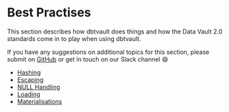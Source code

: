 # Best Practises

This section describes how dbtvault does things and how the Data Vault 2.0 standards come in to play when using dbtvault.

If you have any suggestions on additional topics for this section, please submit on [GitHub](https://www.github.com/Datavault-UK/dbtvault-docs/issues/) 
or get in touch on our Slack channel :smile:

- [Hashing](./hashing.md)
- [Escaping](./escaping.md)
- [NULL Handling](./null_handling.md)
- [Loading](./loading.md)
- [Materialisations](./materialisations.md)
